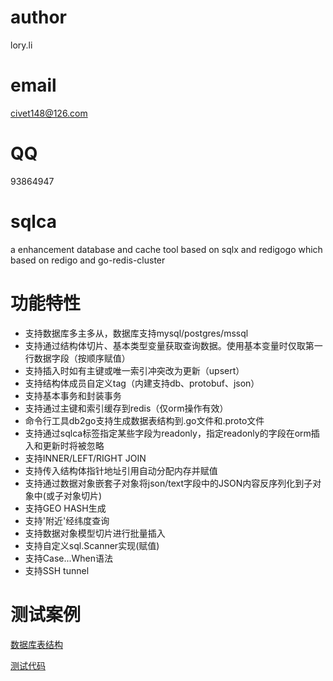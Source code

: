 # author 
lory.li
# email
civet148@126.com
# QQ 
93864947
# sqlca
a enhancement database and cache tool based on sqlx and redigogo which based on redigo and go-redis-cluster

# 功能特性
* 支持数据库多主多从，数据库支持mysql/postgres/mssql
* 支持通过结构体切片、基本类型变量获取查询数据。使用基本变量时仅取第一行数据字段（按顺序赋值）
* 支持插入时如有主键或唯一索引冲突改为更新（upsert）
* 支持结构体成员自定义tag（内建支持db、protobuf、json）
* 支持基本事务和封装事务
* 支持通过主键和索引缓存到redis（仅orm操作有效）
* 命令行工具db2go支持生成数据表结构到.go文件和.proto文件
* 支持通过sqlca标签指定某些字段为readonly，指定readonly的字段在orm插入和更新时将被忽略
* 支持INNER/LEFT/RIGHT JOIN
* 支持传入结构体指针地址引用自动分配内存并赋值
* 支持通过数据对象嵌套子对象将json/text字段中的JSON内容反序列化到子对象中(或子对象切片)
* 支持GEO HASH生成
* 支持'附近'经纬度查询
* 支持数据对象模型切片进行批量插入
* 支持自定义sql.Scanner实现(赋值)
* 支持Case...When语法
* 支持SSH tunnel

# 测试案例

[数据库表结构](/test/test.sql)

[测试代码](test/main.go)
